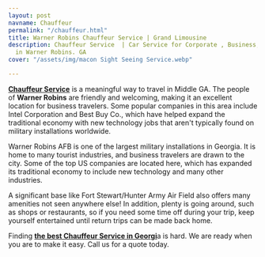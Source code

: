 ```yaml
---
layout: post
navname: Chauffeur
permalink: "/chauffeur.html"
title: Warner Robins Chauffeur Service | Grand Limousine
description: Chauffeur Service  | Car Service for Corporate , Business, or Personal
  in Warner Robins. GA
cover: "/assets/img/macon Sight Seeing Service.webp"

---
```

[**Chauffeur Service**](/chauffeur.html "Chauffeur Service") is a meaningful way to travel in Middle GA. The people of **Warner Robins** are friendly and welcoming, making it an excellent location for business travelers. Some popular companies in this area include Intel Corporation and Best Buy Co., which have helped expand the traditional economy with new technology jobs that aren't typically found on military installations worldwide.

Warner Robins AFB is one of the largest military installations in Georgia. It is home to many tourist industries, and business travelers are drawn to the city. Some of the top US companies are located here, which has expanded its traditional economy to include new technology and many other industries.

A significant base like Fort Stewart/Hunter Army Air Field also offers many amenities not seen anywhere else! In addition, plenty is going around, such as shops or restaurants, so if you need some time off during your trip, keep yourself entertained until return trips can be made back home.

Finding [**the best Chauffeur Service in Georgi**](/chauffeur.html "Chauffeur georgia")a is hard. We are ready when you are to make it easy. Call us for a quote today.